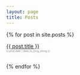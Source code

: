 ```yaml
---
layout: page
title: Posts
---
```

{% for post in site.posts %}
<div><a href="{{ post.url }}">{{ post.title }}</a></div>
<span style='color: #808080; font-size: 0.5em'>{{ post.date | date_to_long_string }}</span>
</div>
<div style='line-height: 2.0;'>&nbsp;</div>
{% endfor %}
